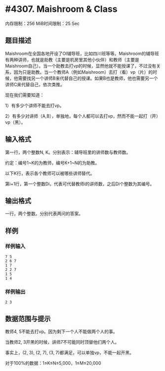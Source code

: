 # #4307. Maishroom & Class

内存限制：256 MiB时间限制：25 Sec

## 题目描述

Maishroom在全国各地开设了OI辅导班，比如四川班等等。Maishroom的辅导班有两种讲师，也就是助教（主要是机房里其他小伙伴）和教师（主要是Maishroom自己）。当一个助教去打vp的时候，显然他就不能授课了，不过没有关系，因为只是助教。当一个教师A（例如Maishroom）去打（看）vp（片）的时候，他需要找另一个讲师B来代替自己的授课。如果B也是教师，他也需要另一个讲师C来代替自己，依次类推。

现在我们需要知道：

1）有多少个讲师不能去打vp。

2）有多少对讲师（A,B），单独地，每个人都可以去打vp，然而不能一起打（开）vp（黑）。

## 输入格式

第一行，两个整数N, K。分别表示：辅导班里的讲师数与教师数。

约定：编号1~K的为教师，编号K+1~N的为助教。

以下K行，表示各个教师可以被哪些讲师替代。

第i+1行，第一个整数Di，代表可代替教师i的讲师数，之后Di个整数为其编号。

## 输出格式

一行，两个整数。分别代表两问的答案。

## 样例

### 样例输入

    
    7 5
    2 6 7
    1 7
    2 2 7
    1 5
    1 4
    
    

### 样例输出

    
    2 3
    

## 数据范围与提示

教师4, 5不能去打vp。因为剩下一个人不能做两个人的事。

当教师2, 3开黑的时候，讲师7不可能同时顶替他们两个人。

事实上，(2, 3), (2, 7), (3, 7)都满足，可以单独vp，不能一起开黑。

对于100%的数据：1&le;K&le;N&le;5,000，1&le;M&le;20,000
